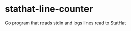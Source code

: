 stathat-line-counter
====================

Go program that reads stdin and logs lines read to StatHat